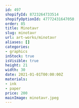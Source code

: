 ```yaml
---
id: 497
shopifyId: 8723264733514
shopifyOptionId: 47772431647050
order: 85
title: Minotavr
slug: minotavr
url: art-works/minotavr
aliases: []
categories:
- graphics
inStock: true
isVisible: true
height: 21
width: 30
date: 2021-01-01T00:00:00Z
materials:
- ink
- paper
price: 200
mainImage: minotavr.jpeg
---
```

